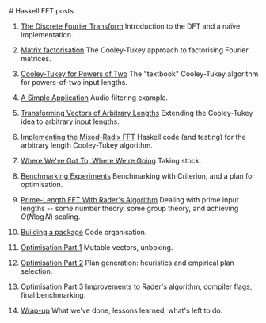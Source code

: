 <div class="row">
<div class="col">
# Haskell FFT posts

1. [The Discrete Fourier Transform][post1] Introduction to the DFT and
   a naïve implementation.

2. [Matrix factorisation][post2] The Cooley-Tukey approach to
   factorising Fourier matrices.

3. [Cooley-Tukey for Powers of Two][post3] The "textbook" Cooley-Tukey
   algorithm for powers-of-two input lengths.

4. [A Simple Application][post4] Audio filtering example.

5. [Transforming Vectors of Arbitrary Lengths][post5] Extending the
   Cooley-Tukey idea to arbitrary input lengths.

6. [Implementing the Mixed-Radix FFT][post6] Haskell code (and
   testing) for the arbitrary length Cooley-Tukey algorithm.

7. [Where We've Got To, Where We're Going][post7] Taking stock.

8. [Benchmarking Experiments][post8] Benchmarking with Criterion, and
   a plan for optimisation.

9. [Prime-Length FFT With Rader's Algorithm][post9] Dealing with prime
   input lengths -- some number theory, some group theory, and
   achieving $O(N \log N)$ scaling.

10. [Building a package][post10] Code organisation.

11. [Optimisation Part 1][post11] Mutable vectors, unboxing.

12. [Optimisation Part 2][post12] Plan generation: heuristics and
    empirical plan selection.

13. [Optimisation Part 3][post13] Improvements to Rader's algorithm,
    compiler flags, final benchmarking.

14. [Wrap-up][post14] What we've done, lessons learned, what's left to
    do.

[post1]: /blog/posts/2013/11/13/data-analysis-fft-1.html
[post2]: /blog/posts/2013/11/15/data-analysis-fft-2.html
[post3]: /blog/posts/2013/11/18/data-analysis-fft-3.html
[post4]: /blog/posts/2013/11/21/data-analysis-fft-4/index.html
[post5]: /blog/posts/2013/11/23/data-analysis-fft-5.html
[post6]: /blog/posts/2013/11/27/data-analysis-fft-6.html
[post7]: /blog/posts/2013/12/03/data-analysis-fft-7.html
[post8]: /blog/posts/2013/12/07/data-analysis-fft-8/index.html
[post9]: /blog/posts/2013/12/31/data-analysis-fft-9.html
[post10]: /blog/posts/2014/01/07/data-analysis-fft-10/index.html
[post11]: /blog/posts/2014/01/10/data-analysis-fft-11/index.html
[post12]: /blog/posts/2014/01/20/data-analysis-fft-12/index.html
[post13]: /blog/posts/2014/01/26/data-analysis-fft-13/index.html
[post14]: /blog/posts/2014/01/27/data-analysis-fft-14.html

</div>
</div>
